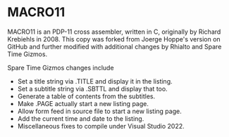 # MACRO11
MACRO11 is an PDP-11 cross assembler, written in C, originally by Richard Krebiehls in 2008.  This copy was forked from Joerge Hoppe's version on GitHub and further modified with additional changes by Rhialto and Spare Time Gizmos.

  Spare Time Gizmos changes include

  * Set a title string via .TITLE and display it in the listing.
  * Set a subtitle string via .SBTTL and display that too.
  * Generate a table of contents from the subtitles.
  * Make .PAGE actually start a new listing page.
  * Allow form feed in source file to start a new listing page.
  * Add the current time and date to the listing.
  * Miscellaneous fixes to compile under Visual Studio 2022.
